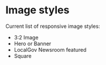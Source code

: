 # Image styles

Current list of responsive image styles:

* 3:2 Image
* Hero or Banner
* LocalGov Newsroom featured
* Square
